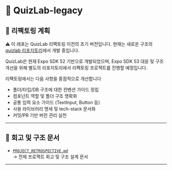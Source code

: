 # 🧠 QuizLab-legacy

## 🔀 리팩토링 계획

⚠️ 이 레포는 QuizLab 리팩토링 이전의 초기 버전입니다.
현재는 새로운 구조의 [quizlab 리포지토리](https://github.com/Leeseoleem/quizlab)에서 개발 중입니다.

QuizLab은 현재 Expo SDK 52 기반으로 개발되었으며,
Expo SDK 53 대응 및 구조 개선을 위해 별도의 리포지토리에서 리팩토링 프로젝트를 진행할 예정입니다.

리팩토링에서는 다음 사항을 중점적으로 개선합니다

- 폴더/타입/DB 구조에 대한 컨벤션 가이드 정립
- 컴포넌트 역할 및 폴더 구조 명확화
- 공통 입력 요소 가이드 (TextInput, Button 등)
- 사용 라이브러리 명세 및 tech-stack 문서화
- 커밋/PR 기반 버전 관리 실천

---

## 📌 회고 및 구조 문서

- [`PROJECT_RETROSPECTIVE.md`](./PROJECT_RETROSPECTIVE.md)  
  → 전체 프로젝트 회고 및 구조 설계 문서

---
